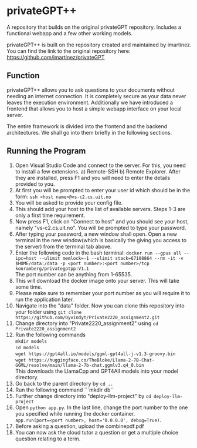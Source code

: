 # privateGPT++
A repository that builds on the original privateGPT repository. Includes a functional webapp and a few other working models.

privateGPT++ is built on the repository created and maintained by imartinez. You can find the link to the original repository here: https://github.com/imartinez/privateGPT

## Function
privateGPT++ allows you to ask questions to your documents without needing an internet connection. It is completely secure as your data never leaves the execution environment.
Additionally we have introduced a frontend that allows you to host a simple webapp interface on your local server. 

The entire framework is divided into the frontend and the backend architectures. We shall go into them briefly in the following sections.

## Running the Program

1. Open Visual Studio Code and connect to the server. For this, you need to install a few extensions. a) Remote-SSH b) Remote Explorer. After they are installed, press F1 and you will need to enter the details provided to you.
2. At first you will be prompted to enter your user id which should be in the form: ```ssh <host name>@vs-c2.cs.uit.no```
3. You will be asked to provide your config file.
4. This should add your host to the list of available servers. Steps 1-3 are only a first time requirement.
5. Now press F1, click on "Connect to host" and you should see your host, namely "vs-c2.cs.uit.no". You will be prompted to type your password.
6. After typing your password, a new window shall open. Open a new terminal in the new window(which is basically the giving you access to the server) from the terminal tab above.
7. Enter the following code in the bash terminal: ```docker run --gpus all --ipc=host --ulimit memlock=-1 --ulimit stack=67108864 --rm -it -v $HOME/data:/data -p <port number>:<port number>/tcp konramberg/privategptpp:V1.1```<br>
The port number can be anything from 1-65535.
8. This will download the docker image onto your server. This will take some time.
9. Please make sure to remember your port number as you will require it to run the application later.
10. Navigate into the "data" folder. Now you can clone this repository into your folder using ```git clone https://github.com/Oyvindyt/Private2220_assignment2.git```
11. Change directory into "Private2220_assignment2" using ```cd Private2220_assignment2```
17. Run the following commands<br>
   ```mkdir models```<br>
   ```cd models```<br>
   ```wget https://gpt4all.io/models/ggml-gpt4all-j-v1.3-groovy.bin```<br>
   ```wget https://huggingface.co/TheBloke/Llama-2-7B-Chat-GGML/resolve/main/llama-2-7b-chat.ggmlv3.q4_0.bin```<br>
   This downloads the LlamaCpp and GPT4All models into your model directory.
18. Go back to the parent directory by ```cd ..```
19. Run the following command ```mkdir db``
20. Further change directory into "deploy-llm-project" by ```cd deploy-llm-project```
21. Open ```python app.py```. In the last line, change the port number to the one you specified while running the docker container.<br>
```app.run(port=<port number>, host='0.0.0.0', debug=True)```.
22. Before asking a question, upload the combinepdf.pdf
23. You can now ask the cloud tutor a question or get a multiple choice question relating to a term.



